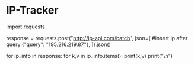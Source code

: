 # IP-Tracker
import requests

response = requests.post("http://ip-api.com/batch", json=[
#insert ip after query
  {"query": "195.216.219.87"},
]).json()

for ip_info in response:
    for k,v in ip_info.items():
        print(k,v)
    print("\n")



